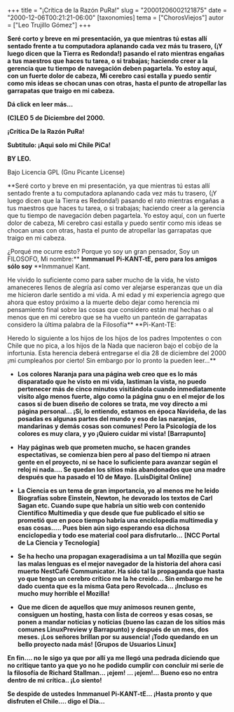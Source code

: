 +++
title = "¡Crítica de la Razón PuRa!"
slug = "20001206002121875"
date = "2000-12-06T00:21:21-06:00"
[taxonomies]
tema = ["ChorosViejos"]
autor = ["Leo Trujillo Gómez"]
+++

**Seré corto y breve en mi presentación, ya que mientras tú estas allí
sentado frente a tu computadora aplanando cada vez más tu trasero, (¡Y
luego dicen que la Tierra es Redonda!) pasando el rato mientras engañas
a tus maestros que haces tu tarea, o si trabajas; haciendo creer a la
gerencia que tu tiempo de navegación deben pagartela. Yo estoy aquí, con
un fuerte dolor de cabeza, Mi cerebro casi estalla y puedo sentir como
mis ideas se chocan unas con otras, hasta el punto de atropellar las
garrapatas que traigo en mi cabeza.**

**Dá click en leer más...**

<!-- more -->
**(C)LEO 5 de Diciembre del 2000.**

**¡Crítica De la Razón PuRa!**

**Subtitulo: ¡Aqui solo mi Chile PiCa!**

**BY LEO.**

Bajo Licencia GPL (Gnu Picante License)

**Seré corto y breve en mi presentación, ya que mientras tú estas allí
sentado frente a tu computadora aplanando cada vez más tu trasero, (¡Y
luego dicen que la Tierra es Redonda!) pasando el rato mientras engañas
a tus maestros que haces tu tarea, o si trabajas; haciendo creer a la
gerencia que tu tiempo de navegación deben pagartela. Yo estoy aquí, con
un fuerte dolor de cabeza, Mi cerebro casi estalla y puedo sentir como
mis ideas se chocan unas con otras, hasta el punto de atropellar las
garrapatas que traigo en mi cabeza.

¿Porqué me ocurre esto? Porque yo soy un gran pensador, Soy un FILOSOFO,
Mi nombre:** **Inmmanuel** **Pi-KANT-tE,** **pero para los amigos sólo
soy** **Inmmanuel Kant.

He vivido lo suficiente como para saber mucho de la vida, he visto
amaneceres llenos de alegría así como ver alejarse esperanzas que un día
me hicieron darle sentido a mi vida. A mi edad y mi experiencia agrego
que ahora que estoy próximo a la muerte debo dejar como herencia mi
pensamiento final sobre las cosas que considero están mal hechas o al
menos que en mi cerebro que se ha vuelto un panteón de garrapatas
considero la última palabra de la Filosofía** **Pi-Kant-TE:

Heredo lo siguiente a los hijos de los hijos de los padres Impotentes o
con Chile que no pica, a los hijos de la Nada que nacieron bajo el
cobijo de la infortunia. Esta herencia deberá entregarse el dia 28 de
diciembre del 2000 ¡mi cumpleaños por cierto! Sin embargo por lo pronto
la pueden leer...**

-   **Los colores Naranja para una página web creo que es lo más
    disparatado que he visto en mi vida, lastiman la vista, no puedo
    pertenecer más de cinco minutos visitándola cuando inmediatamente
    visito algo menos fuerte, algo como la página gnu o en el mejor de
    los casos si de buen diseño de colores se trata, me voy directo a mi
    página personal... ¡Sí, lo entiendo, estamos en época Navideña, de
    las posadas es algunas partes del mundo y eso de las naranjas,
    mandarinas y demás cosas son comunes! Pero la Psicología de los
    colores es muy clara, y yo ¡Quiero cuidar mi vista!**
    **\[Barrapunto\]**

<!-- -->

-   **Hay páginas web que prometen mucho, se hacen grandes espectativas,
    se comienza bien pero al paso del tiempo ni atraen gente en el
    proyecto, ni se hace lo suficiente para avanzar según el reloj ni
    nada.... Se quedan los sitios más abandonados que una madre después
    que ha pasado el 10 de Mayo.** **\[LuisDigital Online\]**

<!-- -->

-   **La Ciencia es un tema de gran importancia, yo al menos me he leido
    Biografías sobre Einstein, Newton, he devorado los textos de Carl
    Sagan etc. Cuando supe que habría un sitio web con contenido
    Científico Multimedia y que desde que fue publicado el sitio se
    prometió que en poco tiempo habría una enciclopedia multimedia y
    esas cosas..... Pues bien aún sigo esperando esa dichosa
    enciclopedia y todo ese material cool para disfrutarlo...** **\[NCC
    Portal de La Ciencia y Tecnología\]**

<!-- -->

-   **Se ha hecho una propagan exageradísima a un tal Mozilla que según
    las malas lenguas es el mejor navegador de la historia del ahora
    casi muerto NestCafé Communicator. Ha sido tal la propaganda que
    hasta yo que tengo un cerebro crítico me la he creido... Sin embargo
    me he dado cuenta que es la misma Gata pero Revolcada... ¡Incluso es
    mucho muy horrible el Mozilla!**

<!-- -->

-   **Que me dicen de aquellos que muy animosos reunen gente, consiguen
    un hosting, hasta con lista de correos y esas cosas, se ponen a
    mandar noticias y noticias (bueno las cazan de los sitios más
    comunes LinuxPreview y Barrapunto) y después de un mes, dos meses.
    ¡Los señores brillan por su ausencia! ¡Todo quedando en un bello
    proyecto nada más!** **\[Grupos de Usuarios Linux\]**

**En fin.... no le sigo ya que por allí ya me llegó una pedrada diciendo
que no critique tanto ya que yo no he podido cumplir con concluir mi
serie de la filosofía de Richard Stallman... ¡ejem! ... ¡ejem!... Bueno
eso no entra dentro de mi crítica.. ¡Lo siento!**

**Se despide de ustedes** **Inmmanuel Pi-KANT-tE... ¡Hasta pronto y que
disfruten el Chile.... digo el Día...**
